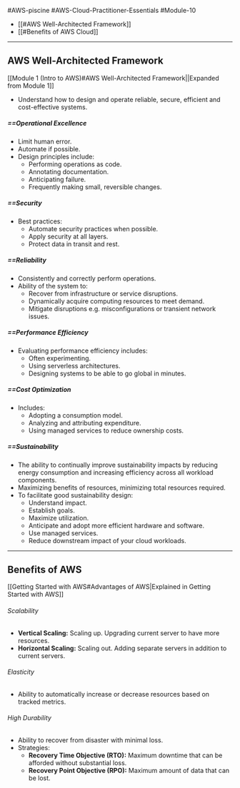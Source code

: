#AWS-piscine #AWS-Cloud-Practitioner-Essentials #Module-10

- [[#AWS Well-Architected Framework]]
- [[#Benefits of AWS Cloud]]
-----
## AWS Well-Architected Framework
[[Module 1 (Intro to AWS)#AWS Well-Architected Framework||Expanded from Module 1]]
- Understand how to design and operate reliable, secure, efficient and cost-effective systems.
##### ==Operational Excellence
- Limit human error.
- Automate if possible.
- Design principles include:
	- Performing operations as code.
	- Annotating documentation.
	- Anticipating failure.
	- Frequently making small, reversible changes.
##### ==Security
- Best practices:
	- Automate security practices when possible.
	- Apply security at all layers.
	- Protect data in transit and rest.
##### ==Reliability
- Consistently and correctly perform operations.
- Ability of the system to:
	- Recover from infrastructure or service disruptions.
	- Dynamically acquire computing resources to meet demand.
	- Mitigate disruptions e.g. misconfigurations or transient network issues.
##### ==Performance Efficiency
- Evaluating performance efficiency includes:
	- Often experimenting.
	- Using serverless architectures.
	- Designing systems to be able to go global in minutes.
##### ==Cost Optimization
- Includes:
	- Adopting a consumption model.
	- Analyzing and attributing expenditure.
	- Using managed services to reduce ownership costs.
##### ==Sustainability
- The ability to continually improve sustainability impacts by reducing energy consumption and increasing efficiency across all workload components.
- Maximizing benefits of resources, minimizing total resources required.
- To facilitate good sustainability design:
	- Understand impact.
	- Establish goals.
	- Maximize utilization.
	- Anticipate and adopt more efficient hardware and software.
	- Use managed services.
	- Reduce downstream impact of your cloud workloads.

-----
## Benefits of AWS
[[Getting Started with AWS#Advantages of AWS|Explained in Getting Started with AWS]]
###### Scalability
- **Vertical Scaling:** Scaling up. Upgrading current server to have more resources. 
- **Horizontal Scaling:** Scaling out. Adding separate servers in addition to current servers.
###### Elasticity
- Ability to automatically increase or decrease resources based on tracked metrics.
###### High Durability
- Ability to recover from disaster with minimal loss.
- Strategies:
	- **Recovery Time Objective (RTO):** Maximum downtime that can be afforded without substantial loss.
	- **Recovery Point Objective (RPO):** Maximum amount of data that can be lost.